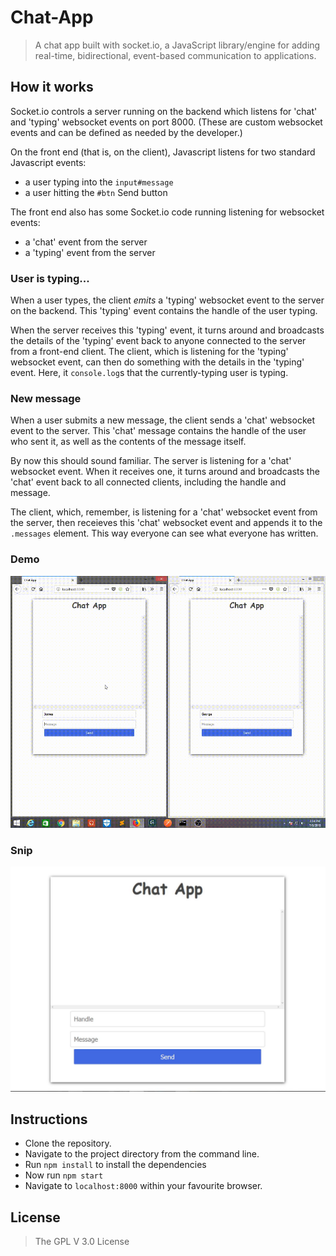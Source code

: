 # Chat-App

> A chat app built with socket.io, a JavaScript library/engine for adding real-time, bidirectional, event-based communication to applications.

## How it works

Socket.io controls a server running on the backend which listens for 'chat' and 'typing' websocket events on port 8000. (These are custom websocket events and can be defined as needed by the developer.)

On the front end (that is, on the client), Javascript listens for two standard Javascript events:
  - a user typing into the `input#message`
  - a user hitting the `#btn` Send button

The front end also has some Socket.io code running listening for websocket events:
  - a 'chat' event from the server
  - a 'typing' event from the server

### User is typing...

When a user types, the client *emits* a 'typing' websocket event to the server on the backend. This 'typing' event contains the handle of the user typing.

When the server receives this 'typing' event, it turns around and broadcasts the details of the 'typing' event back to anyone connected to the server from a front-end client. The client, which is listening for the 'typing' websocket event, can then do something with the details in the 'typing' event. Here, it `console.log`s that the currently-typing user is typing.

### New message

When a user submits a new message, the client sends a 'chat' websocket event to the server. This 'chat' message contains the handle of the user who sent it, as well as the contents of the message itself.

By now this should sound familiar. The server is listening for a 'chat' websocket event. When it receives one, it turns around and broadcasts the 'chat' event back to all connected clients, including the handle and message.

The client, which, remember, is listening for a 'chat' websocket event from the server, then receieves this 'chat' websocket event and appends it to the `.messages` element. This way everyone can see what everyone has written.


### Demo

![Demo](https://github.com/jamesgeorge007/Lets-Chat/blob/master/assets/Demo.gif)

### Snip

![Snip](https://github.com/jamesgeorge007/Lets-Chat/blob/master/assets/snip.JPG)

## Instructions

- Clone the repository.
- Navigate to the project directory from the command line.
- Run ```npm install``` to install the dependencies
- Now run ```npm start```
- Navigate to ```localhost:8000``` within your favourite browser.

## License

> The GPL V 3.0 License
